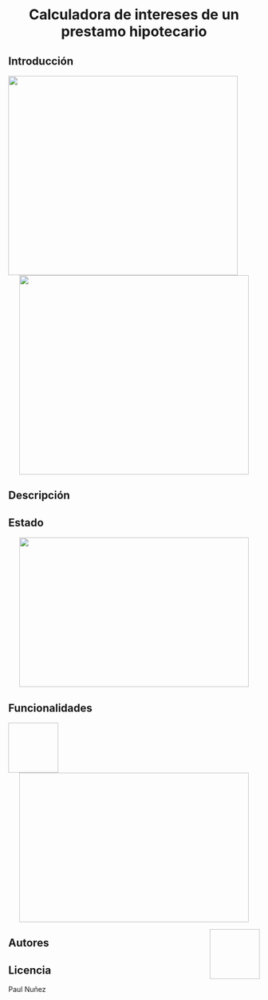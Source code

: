 # <h1 align="center"> Calculadora de intereses de un prestamo hipotecario </h1>

## Introducción

<img align="left" width="460" height="400" src="https://github.com/Paul243654/Calculadora_hipotecaria_VBA/assets/112754073/84432f7f-c0fc-4ae0-a231-de8ac25e8ccc"> 
<p align="center">
  <img width="460" height="400" src="https://github.com/Paul243654/Calculadora_hipotecaria_VBA/assets/112754073/b23b5337-0f70-4472-920d-e022ed8e9904">   
</p>

## Descripción

## Estado

<p align="center">
  <img width="460" height="300" src="https://github.com/Paul243654/Calculadora_hipotecaria_VBA/assets/112754073/d3bdd0a9-4f4e-4ede-a879-7eb2db3009f9">   
</p>

## Funcionalidades

<img align="left" width="100" height="100" src="                     "> 
  

<p align="center">
  <img width="460" height="300" src="                                ">   
</p>

<img align="right" width="100" height="100" src="                     ">

## Autores

## Licencia

Paul Nuñez
